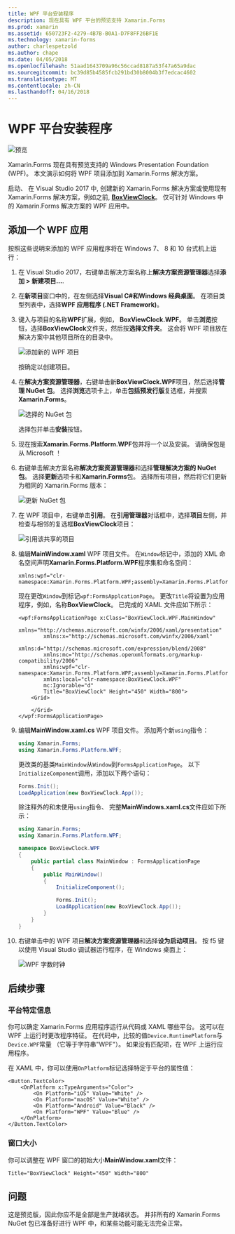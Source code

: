 ```yaml
---
title: WPF 平台安装程序
description: 现在具有 WPF 平台的预览支持 Xamarin.Forms
ms.prod: xamarin
ms.assetid: 650723F2-4279-4B7B-B0A1-D7F8FF26BF1E
ms.technology: xamarin-forms
author: charlespetzold
ms.author: chape
ms.date: 04/05/2018
ms.openlocfilehash: 51aad1643709a96c56ccad8187a53f47a65a9dac
ms.sourcegitcommit: bc39d85b4585fcb291bd30b8004b3f7edcac4602
ms.translationtype: MT
ms.contentlocale: zh-CN
ms.lasthandoff: 04/16/2018
---
```

# <a name="wpf-platform-setup"></a>WPF 平台安装程序

![预览](~/media/shared/preview.png)

Xamarin.Forms 现在具有预览支持的 Windows Presentation Foundation (WPF)。 本文演示如何将 WPF 项目添加到 Xamarin.Forms 解决方案。

启动、 在 Visual Studio 2017 中, 创建新的 Xamarin.Forms 解决方案或使用现有 Xamarin.Forms 解决方案，例如之前, [ **BoxViewClock**](https://developer.xamarin.com/samples/xamarin-forms/BoxView/BoxViewClock/)。 仅可针对 Windows 中的 Xamarin.Forms 解决方案的 WPF 应用中。

## <a name="adding-a-wpf-app"></a>添加一个 WPF 应用

按照这些说明来添加的 WPF 应用程序将在 Windows 7、 8 和 10 台式机上运行：

1. 在 Visual Studio 2017，右键单击解决方案名称上**解决方案资源管理器**选择**添加 > 新建项目...**.

2. 在**新项目**窗口中的，在左侧选择**Visual C#**和**Windows 经典桌面**。 在项目类型列表中，选择**WPF 应用程序 (.NET Framework)**。 

3. 键入与项目的名称**WPF**扩展，例如， **BoxViewClock.WPF**。 单击**浏览**按钮，选择**BoxViewClock**文件夹，然后按**选择文件夹**。 这会将 WPF 项目放在解决方案中其他项目所在的目录中。

    ![添加新的 WPF 项目](wpf-images/add-new-project.png "添加新的 WPF 项目")

    按确定以创建项目。

4. 在**解决方案资源管理器**，右键单击新**BoxViewClock.WPF**项目，然后选择**管理 NuGet 包**。 选择**浏览**选项卡上，单击**包括预发行版**复选框，并搜索**Xamarin.Forms**。

    ![选择的 NuGet 包](wpf-images/select-nuget-package.png "选择的 NuGet 包")

    选择包并单击**安装**按钮。

5. 现在搜索**Xamarin.Forms.Platform.WPF**包并将一个以及安装。 请确保包是从 Microsoft ！

6. 右键单击解决方案名称**解决方案资源管理器**和选择**管理解决方案的 NuGet 包**。 选择**更新**选项卡和**Xamarin.Forms**包。 选择所有项目，然后将它们更新为相同的 Xamarin.Forms 版本：

    ![更新 NuGet 包](wpf-images/update-nuget-package.png "更新 NuGet 包") 

7. 在 WPF 项目中，右键单击**引用**。 在**引用管理器**对话框中，选择**项目**左侧，并检查与相邻的复选框**BoxViewClock**项目：

    ![引用该共享的项目](wpf-images/reference-shared-project.png "引用该共享的项目")

8. 编辑**MainWindow.xaml** WPF 项目文件。 在`Window`标记中，添加的 XML 命名空间声明**Xamarin.Forms.Platform.WPF**程序集和命名空间：

    ```xaml
    xmlns:wpf="clr-namespace:Xamarin.Forms.Platform.WPF;assembly=Xamarin.Forms.Platform.WPF"
    ```

    现在更改`Window`到标记`wpf:FormsApplcationPage`。 更改`Title`将设置为应用程序，例如，名称**BoxViewClock**。 已完成的 XAML 文件应如下所示：

    ```xaml
    <wpf:FormsApplicationPage x:Class="BoxViewClock.WPF.MainWindow"
            xmlns="http://schemas.microsoft.com/winfx/2006/xaml/presentation"
            xmlns:x="http://schemas.microsoft.com/winfx/2006/xaml"
            xmlns:d="http://schemas.microsoft.com/expression/blend/2008"
            xmlns:mc="http://schemas.openxmlformats.org/markup-compatibility/2006"
            xmlns:wpf="clr-namespace:Xamarin.Forms.Platform.WPF;assembly=Xamarin.Forms.Platform.WPF"
            xmlns:local="clr-namespace:BoxViewClock.WPF"
            mc:Ignorable="d"
            Title="BoxViewClock" Height="450" Width="800">
        <Grid>
        
        </Grid>
    </wpf:FormsApplicationPage>
    ```

9. 编辑**MainWindow.xaml.cs** WPF 项目文件。 添加两个新`using`指令：

    ```csharp
    using Xamarin.Forms;
    using Xamarin.Forms.Platform.WPF;
    ```

    更改类的基类`MainWindow`从`Window`到`FormsApplicationPage`。 以下`InitializeComponent`调用，添加以下两个语句：

    ```csharp
    Forms.Init();
    LoadApplication(new BoxViewClock.App());
    ```
    
    除注释外的和未使用`using`指令、 完整**MainWindows.xaml.cs**文件应如下所示：

    ```csharp
    using Xamarin.Forms;
    using Xamarin.Forms.Platform.WPF;

    namespace BoxViewClock.WPF
    {
        public partial class MainWindow : FormsApplicationPage
        {
            public MainWindow()
            {
                InitializeComponent();

                Forms.Init();
                LoadApplication(new BoxViewClock.App());
            }
        }
    }
    ```

10. 右键单击中的 WPF 项目**解决方案资源管理器**和选择**设为启动项目**。 按 f5 键以使用 Visual Studio 调试器运行程序，在 Windows 桌面上：

    ![WPF 字数时钟](wpf-images/wpf-boxviewclock.png "WPF 字数时钟" )

## <a name="next-steps"></a>后续步骤

### <a name="platform-specifics"></a>平台特定信息

你可以确定 Xamarin.Forms 应用程序运行从代码或 XAML 哪些平台。 这可以在 WPF 上运行时更改程序特征。 在代码中，比较的值`Device.RuntimePlatform`与`Device.WPF`常量 （它等于字符串"WPF"）。 如果没有匹配项，在 WPF 上运行应用程序。

在 XAML 中，你可以使用`OnPlatform`标记选择特定于平台的属性值：

```xaml
<Button.TextColor>
    <OnPlatform x:TypeArguments="Color">
        <On Platform="iOS" Value="White" />
        <On Platform="macOS" Value="White" />
        <On Platform="Android" Value="Black" />
        <On Platform="WPF" Value="Blue" />
    </OnPlatform>
</Button.TextColor>
```

### <a name="window-size"></a>窗口大小

你可以调整在 WPF 窗口的初始大小**MainWindow.xaml**文件：

```xaml
Title="BoxViewClock" Height="450" Width="800"
```

## <a name="issues"></a>问题

这是预览版，因此你应不是全部是生产就绪状态。 并非所有的 Xamarin.Forms NuGet 包已准备好进行 WPF 中，和某些功能可能无法完全正常。

